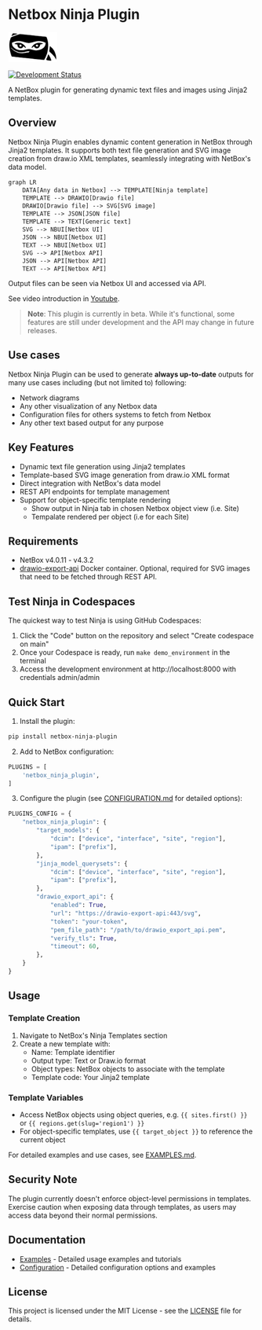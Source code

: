 # Netbox Ninja Plugin

<img src="images/ninja-logo.svg" width="100">

[![Development Status](https://img.shields.io/badge/status-beta-yellow.svg)](https://github.com/rautanen-io/netbox-ninja-plugin)

A NetBox plugin for generating dynamic text files and images using Jinja2 templates.

## Overview

Netbox Ninja Plugin enables dynamic content generation in NetBox through Jinja2 templates. It supports both text file generation and SVG image creation from draw.io XML templates, seamlessly integrating with NetBox's data model.

```mermaid
graph LR
    DATA[Any data in Netbox] --> TEMPLATE[Ninja template]
    TEMPLATE --> DRAWIO[Drawio file]
    DRAWIO[Drawio file] --> SVG[SVG image]
    TEMPLATE --> JSON[JSON file]
    TEMPLATE --> TEXT[Generic text]
    SVG --> NBUI[Netbox UI]
    JSON --> NBUI[Netbox UI]
    TEXT --> NBUI[Netbox UI]
    SVG --> API[Netbox API]
    JSON --> API[Netbox API]
    TEXT --> API[Netbox API]
```
Output files can be seen via Netbox UI and accessed via API.

See video introduction in [Youtube](https://youtu.be/yTFBYkSDgWY?si=YAkBmPFcv_doXWgH).

> **Note**: This plugin is currently in beta. While it's functional, some features are still under development and the API may change in future releases.

## Use cases
Netbox Ninja Plugin can be used to generate **always up-to-date** outputs for many use cases including (but not limited to) following:
- Network diagrams
- Any other visualization of any Netbox data
- Configuration files for others systems to fetch from Netbox
- Any other text based output for any purpose

## Key Features

- Dynamic text file generation using Jinja2 templates
- Template-based SVG image generation from draw.io XML format
- Direct integration with NetBox's data model
- REST API endpoints for template management
- Support for object-specific template rendering
  - Show output in Ninja tab in chosen Netbox object view (i.e. Site)
  - Tempalate rendered per object (i.e for each Site)

## Requirements

- NetBox v4.0.11 - v4.3.2
- [drawio-export-api](https://github.com/rautanen-io/drawio-export-api) Docker container. Optional, required for SVG images that need to be fetched through REST API.

## Test Ninja in Codespaces

The quickest way to test Ninja is using GitHub Codespaces:

1. Click the "Code" button on the repository and select "Create codespace on main"
2. Once your Codespace is ready, run `make demo_environment` in the terminal
3. Access the development environment at http://localhost:8000 with credentials admin/admin

## Quick Start

1. Install the plugin:
```bash
pip install netbox-ninja-plugin
```

2. Add to NetBox configuration:
```python
PLUGINS = [
    'netbox_ninja_plugin',
]
```

3. Configure the plugin (see [CONFIGURATION.md](CONFIGURATION.md) for detailed options):
```python
PLUGINS_CONFIG = {
    "netbox_ninja_plugin": {
        "target_models": {
            "dcim": ["device", "interface", "site", "region"],
            "ipam": ["prefix"],
        },
        "jinja_model_querysets": {
            "dcim": ["device", "interface", "site", "region"],
            "ipam": ["prefix"],
        },
        "drawio_export_api": {
            "enabled": True,
            "url": "https://drawio-export-api:443/svg",
            "token": "your-token",
            "pem_file_path": "/path/to/drawio_export_api.pem",
            "verify_tls": True,
            "timeout": 60,
        },
    }
}
```

## Usage

### Template Creation

1. Navigate to NetBox's Ninja Templates section
2. Create a new template with:
   - Name: Template identifier
   - Output type: Text or Draw.io format
   - Object types: NetBox objects to associate with the template
   - Template code: Your Jinja2 template

### Template Variables

- Access NetBox objects using object queries, e.g. `{{ sites.first() }}` or `{{ regions.get(slug='region1') }}`
- For object-specific templates, use `{{ target_object }}` to reference the current object

For detailed examples and use cases, see [EXAMPLES.md](EXAMPLES.md).

## Security Note

The plugin currently doesn't enforce object-level permissions in templates. Exercise caution when exposing data through templates, as users may access data beyond their normal permissions.

## Documentation

- [Examples](EXAMPLES.md) - Detailed usage examples and tutorials
- [Configuration](CONFIGURATION.md) - Detailed configuration options and examples

## License

This project is licensed under the MIT License - see the [LICENSE](LICENSE) file for details.
